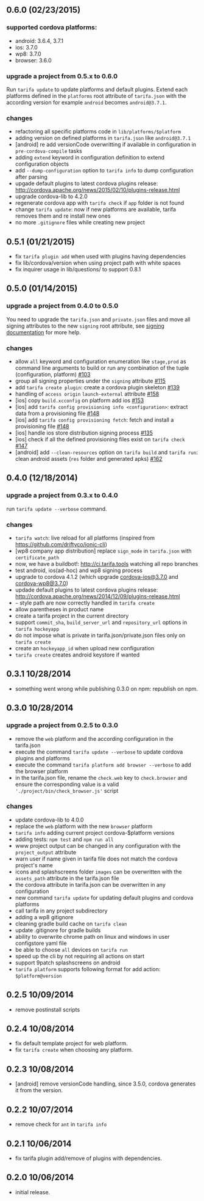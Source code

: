 ## 0.6.0 (02/23/2015)

### supported cordova platforms:

- android: 3.6.4, 3.7.1
- ios: 3.7.0
- wp8: 3.7.0
- browser: 3.6.0

### upgrade a project from 0.5.x to 0.6.0

Run `tarifa update` to update platforms and default plugins.
Extend each platforms defined in the `platforms` root attribute of `tarifa.json`
with the according version for example `android` becomes `android@3.7.1`.

### changes

- refactoring all specific platforms code in `lib/platforms/$platform`
- adding version on defined platforms in `tarifa.json` like `android@3.7.1`
- [android] re add versionCode overwritting if available in configuration in `pre-cordova-compile` tasks
- adding `extend` keyword in configuration definition to extend configuration objects
- add `--dump-configuration` option to `tarifa info` to dump configuration after parsing
- upgade default plugins to latest cordova plugins release: http://cordova.apache.org/news/2015/02/10/plugins-release.html
- upgrade cordova-lib to 4.2.0
- regenerate cordova app with `tarifa check` if `app` folder is not found
- change `tarifa update`: now if new platforms are available, tarifa removes them and re install new ones
- no more `.gitignore` files while creating new project

## 0.5.1 (01/21/2015)

- fix `tarifa plugin add` when used with plugins having dependencies
- fix lib/cordova/version when using project path with white spaces
- fix inquirer usage in lib/questions/ to support 0.8.1

## 0.5.0 (01/14/2015)

### upgrade a project from 0.4.0 to 0.5.0

You need to upgrade the `tarifa.json` and `private.json` files and move all signing
attributes to the new `signing` root attribute, see
[signing documentation](http://42loops.gitbooks.io/tarifa/content/configurations/index.html#signing)
for more help.

### changes

- allow `all` keyword and configuration enumeration like `stage,prod` as command line arguments to build
or run any combination of the tuple (configuration, platform) [#103](https://github.com/TarifaTools/tarifa/issues/103)
- group all signing properties under the `signing` attribute [#115](https://github.com/TarifaTools/tarifa/issues/115)
- add `tarifa create plugin`: create a cordova plugin skeleton [#139](https://github.com/TarifaTools/tarifa/issues/139)
- handling of `access origin` `launch-external` attribute [#158](https://github.com/TarifaTools/tarifa/issues/158)
- [ios] copy `build.xcconfig` on platform add ios [#153](https://github.com/TarifaTools/tarifa/issues/153)
- [ios] add `tarifa config provisioning info <configuration>`: extract data from a provisioning file [#148](https://github.com/TarifaTools/tarifa/issues/148)
- [ios] add `tarifa config provisioning fetch`: fetch and install a provisioning file [#148](https://github.com/TarifaTools/tarifa/issues/148)
- [ios] handle ios store distribution signing process [#135](https://github.com/TarifaTools/tarifa/issues/135)
- [ios] check if all the defined provisioning files exist on `tarifa check` [#147](https://github.com/TarifaTools/tarifa/issues/147)
- [android] add `--clean-resources` option on `tarifa build` and `tarifa run`: clean android assets (`res` folder and generated apks) [#162](https://github.com/TarifaTools/tarifa/issues/162)

## 0.4.0 (12/18/2014)

### upgrade a project from 0.3.x to 0.4.0

run `tarifa update --verbose` command.

### changes

- `tarifa watch`: live reload for all platforms (inspired from https://github.com/driftyco/ionic-cli)
- [wp8 company app distribution] replace `sign_mode` in `tarifa.json` with `certificate_path`
- now, we have a buildbot!: http://ci.tarifa.tools watching all repo branches
- test android, ios(ad-hoc) and wp8 signing process
- upgrade to cordova 4.1.2 (which upgrade cordova-ios@3.7.0 and cordova-wp8@3.7.0)
- updade default plugins to latest cordova plugins release: http://cordova.apache.org/news/2014/12/09/plugins-release.html
- `~` style path are now correctly handled in `tarifa create`
- allow parentheses in product name
- create a tarifa project in the current directory
- support `commit_sha`, `build_server_url` and `repository_url` options in `tarifa hockeyapp`
- do not impose what is private in tarifa.json/private.json files only on `tarifa create`
- create an `hockeyapp_id` when upload new configuration
- `tarifa create` creates android keystore if wanted

## 0.3.1 10/28/2014

- something went wrong while publishing 0.3.0 on npm: republish on npm.

## 0.3.0 10/28/2014

### upgrade a project from 0.2.5 to 0.3.0

- remove the `web` platform and the according configuration in the tarifa.json
- execute the command `tarifa update --verbose` to update cordova plugins and platforms
- execute the command `tarifa platform add browser --verbose` to add the browser platform
- in the tarifa.json file, rename the `check.web` key to `check.browser` and ensure the
corresponding value is a valid `'./project/bin/check_browser.js'` script

### changes

- update cordova-lib to 4.0.0
- replace the `web` platform with the new `browser` platform
- `tarifa info` adding current project cordova-$platform versions
- adding tests: `npm test` and `npm run all`
- www project output can be changed in any configuration with
the `project_output` attribute
- warn user if name given in tarifa file does not match the cordova project's name
- icons and splashscreens folder `images` can be overwritten with the `assets_path`
attribute in the tarifa.json file
- the cordova attribute in tarifa.json can be overwritten in any configuration
- new command `tarifa update` for updating default plugins and cordova platforms
- call tarifa in any project subdirectory
- adding a wp8 gitignore
- cleaning gradle build cache on `tarifa clean`
- update .gitignore for gradle builds
- ability to overwrite chrome path on linux and windows in user configstore yaml file
- be able to choose `all` devices on `tarifa run`
- speed up the cli by not requiring all actions on start
- support 9patch splashscreens on android
- `tarifa platform` supports following format for add action: `$platform@version`

## 0.2.5 10/09/2014

- remove postinstall scripts

## 0.2.4 10/08/2014

- fix default template project for web platform.
- fix `tarifa create` when choosing any platform.

## 0.2.3 10/08/2014

- [android] remove versionCode handling, since 3.5.0, cordova generates it from the version.

## 0.2.2 10/07/2014

- remove check for `ant` in `tarifa info`

## 0.2.1 10/06/2014

- fix tarifa plugin add/remove of plugins with dependencies.

## 0.2.0 10/06/2014

- initial release.
